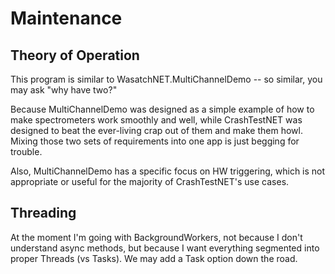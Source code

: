 # Maintenance

## Theory of Operation

This program is similar to WasatchNET.MultiChannelDemo -- so similar, you may ask
"why have two?"

Because MultiChannelDemo was designed as a simple example of how to make 
spectrometers work smoothly and well, while CrashTestNET was designed to beat the
ever-living crap out of them and make them howl.  Mixing those two sets of 
requirements into one app is just begging for trouble.

Also, MultiChannelDemo has a specific focus on HW triggering, which is not 
appropriate or useful for the majority of CrashTestNET's use cases.

## Threading

At the moment I'm going with BackgroundWorkers, not because I don't understand 
async methods, but because I want everything segmented into proper Threads (vs
Tasks).  We may add a Task option down the road.
